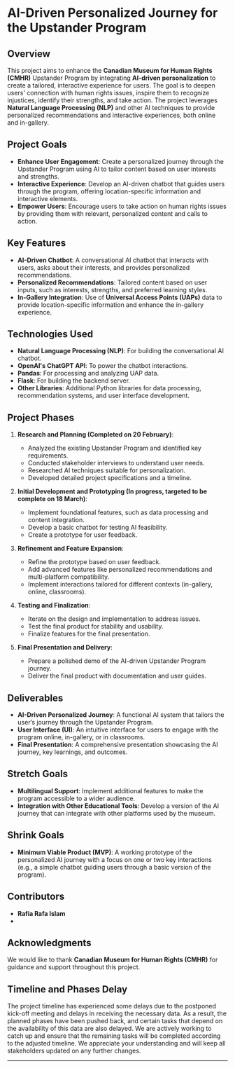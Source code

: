 # AI-Driven Personalized Journey for the Upstander Program

## Overview

This project aims to enhance the **Canadian Museum for Human Rights (CMHR)** Upstander Program by integrating **AI-driven personalization** to create a tailored, interactive experience for users. The goal is to deepen users' connection with human rights issues, inspire them to recognize injustices, identify their strengths, and take action. The project leverages **Natural Language Processing (NLP)** and other AI techniques to provide personalized recommendations and interactive experiences, both online and in-gallery.

## Project Goals

- **Enhance User Engagement**: Create a personalized journey through the Upstander Program using AI to tailor content based on user interests and strengths.
- **Interactive Experience**: Develop an AI-driven chatbot that guides users through the program, offering location-specific information and interactive elements.
- **Empower Users**: Encourage users to take action on human rights issues by providing them with relevant, personalized content and calls to action.

## Key Features

- **AI-Driven Chatbot**: A conversational AI chatbot that interacts with users, asks about their interests, and provides personalized recommendations.
- **Personalized Recommendations**: Tailored content based on user inputs, such as interests, strengths, and preferred learning styles.
- **In-Gallery Integration**: Use of **Universal Access Points (UAPs)** data to provide location-specific information and enhance the in-gallery experience.

## Technologies Used

- **Natural Language Processing (NLP)**: For building the conversational AI chatbot.
- **OpenAI's ChatGPT API**: To power the chatbot interactions.
- **Pandas**: For processing and analyzing UAP data.
- **Flask**: For building the backend server.
- **Other Libraries**: Additional Python libraries for data processing, recommendation systems, and user interface development.

## Project Phases

1. **Research and Planning (Completed on 20 February)**:
   - Analyzed the existing Upstander Program and identified key requirements.
   - Conducted stakeholder interviews to understand user needs.
   - Researched AI techniques suitable for personalization.
   - Developed detailed project specifications and a timeline.

2. **Initial Development and Prototyping (In progress, targeted to be complete on 18 March)**:
   - Implement foundational features, such as data processing and content integration.
   - Develop a basic chatbot for testing AI feasibility.
   - Create a prototype for user feedback.

3. **Refinement and Feature Expansion**:
   - Refine the prototype based on user feedback.
   - Add advanced features like personalized recommendations and multi-platform compatibility.
   - Implement interactions tailored for different contexts (in-gallery, online, classrooms).

4. **Testing and Finalization**:
   - Iterate on the design and implementation to address issues.
   - Test the final product for stability and usability.
   - Finalize features for the final presentation.

5. **Final Presentation and Delivery**:
   - Prepare a polished demo of the AI-driven Upstander Program journey.
   - Deliver the final product with documentation and user guides.

## Deliverables

- **AI-Driven Personalized Journey**: A functional AI system that tailors the user’s journey through the Upstander Program.
- **User Interface (UI)**: An intuitive interface for users to engage with the program online, in-gallery, or in classrooms.
- **Final Presentation**: A comprehensive presentation showcasing the AI journey, key learnings, and outcomes.

## Stretch Goals

- **Multilingual Support**: Implement additional features to make the program accessible to a wider audience.
- **Integration with Other Educational Tools**: Develop a version of the AI journey that can integrate with other platforms used by the museum.

## Shrink Goals

- **Minimum Viable Product (MVP)**: A working prototype of the personalized AI journey with a focus on one or two key interactions (e.g., a simple chatbot guiding users through a basic version of the program).


## Contributors

- **Rafia Rafa Islam**
- 
## Acknowledgments

We would like to thank **Canadian Museum for Human Rights (CMHR)** for guidance and support throughout this project.

## Timeline and Phases Delay

The project timeline has experienced some delays due to the postponed kick-off meeting and delays in receiving the necessary data. As a result, the planned phases have been pushed back, and certain tasks that depend on the availability of this data are also delayed. We are actively working to catch up and ensure that the remaining tasks will be completed according to the adjusted timeline. We appreciate your understanding and will keep all stakeholders updated on any further changes.

---
